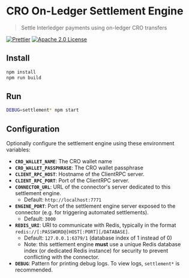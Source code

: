 <!--
//! adapted from https://github.com/interledgerjs/settlement-xrp (XRP On-Ledger Settlement Engine)
//! Copyright Copyright (c) 2019 Interledger Team (licensed under the Apache License, Version 2.0)
//! Modifications Copyright (c) 2018 - 2019 (licensed under the Apache License, Version 2.0)
-->
# CRO On-Ledger Settlement Engine

> Settle Interledger payments using on-ledger CRO transfers

[![Prettier](https://img.shields.io/badge/code_style-prettier-brightgreen.svg?style=flat-square)](https://prettier.io/)
[![Apache 2.0 License](https://img.shields.io/github/license/crypto-com/settlement-cro.svg?style=flat-square)](https://github.com/crypto-com/settlement-CRO/blob/master/LICENSE)

## Install

```bash
npm install
npm run build
```

## Run

```bash
DEBUG=settlement* npm start
```

## Configuration

Optionally configure the settlement engine using these environment variables:

- **`CRO_WALLET_NAME`**: The CRO wallet name
- **`CRO_WALLET_PASSPHRASE`**: The CRO wallet passphrase
- **`CLIENT_RPC_HOST`**: Hostname of the ClientRPC server.
- **`CLIENT_RPC_PORT`**: Port of the ClientRPC server.
- **`CONNECTOR_URL`**: URL of the connector's server dedicated to this settlement engine.
  - Default: `http://localhost:7771`
- **`ENGINE_PORT`**: Port of the settlement engine server exposed to the connector (e.g. for triggering automated settlements).
  - Default: `3000`
- **`REDIS_URI`**: URI to communicate with Redis, typically in the format `redis://[:PASSWORD@]HOST[:PORT][/DATABASE]`.
  - Default: `127.0.0.1:6379/1` (database index of 1 instead of 0)
  - Note: this settlement engine **must** use a unique Redis database index (or dedicated Redis instance) for security to prevent conflicting with the connector.
- **`DEBUG`**: Pattern for printing debug logs. To view logs, `settlement*` is recommended.

